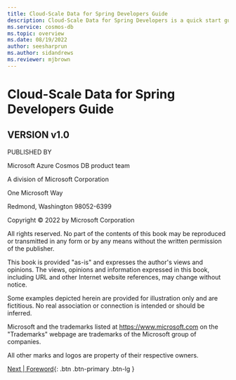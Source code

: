 ```yaml
---
title: Cloud-Scale Data for Spring Developers Guide
description: Cloud-Scale Data for Spring Developers is a quick start guide for bringing Cloud Native Java applications to Azure and using Azure Cosmos DB for your data needs.
ms.service: cosmos-db
ms.topic: overview
ms.date: 08/19/2022
author: seesharprun
ms.author: sidandrews
ms.reviewer: mjbrown
---
```


# Cloud-Scale Data for Spring Developers Guide

## VERSION v1.0

PUBLISHED BY

Microsoft Azure Cosmos DB product team

A division of Microsoft Corporation

One Microsoft Way

Redmond, Washington 98052-6399

Copyright © 2022 by Microsoft Corporation

All rights reserved. No part of the contents of this book may be reproduced or transmitted in any form or by any means without the written permission of the publisher.

This book is provided "as-is" and expresses the author\'s views and opinions. The views, opinions and information expressed in this book, including URL and other Internet website references, may change without notice.

Some examples depicted herein are provided for illustration only and are fictitious. No real association or connection is intended or should be inferred.

Microsoft and the trademarks listed at <https://www.microsoft.com> on the "Trademarks" webpage are trademarks of the Microsoft group of companies.

All other marks and logos are property of their respective owners.

[Next &#124; Foreword](foreword.md){: .btn .btn-primary .btn-lg }
